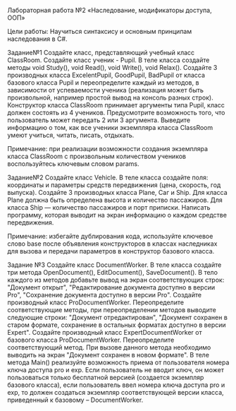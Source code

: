 Лабораторная работа №2
«Наследование, модификаторы доступа, ООП»

Цели работы:
Научиться синтаксису и основным принципам наследования в C#.

Задание№1
Создайте класс, представляющий учебный класс ClassRoom.
Создайте класс ученик - Pupil. 
В теле класса создайте методы void Study(), void Read(), void Write(), void Relax().
Создайте 3 производных класса ExcelentPupil, GoodPupil, BadPupil от класса базового класса Pupil и переопределите каждый из методов, в зависимости от успеваемости ученика (реализация может быть произвольной, например простой вывод на консоль разных строк).
Конструктор класса ClassRoom принимает аргументы типа Pupil, класс должен состоять из 4 учеников.
Предусмотрите возможность того, что пользователь может передать 2 или 3 аргумента.
Выведите информацию о том, как все ученики экземпляра класса ClassRoom умеют учиться, читать, писать, отдыхать. 

Примечание: при реализации возможности создания экземпляра класса ClassRoom с произвольным количеством учеников воспользуйтесь ключевым словом params.

Задание№2
Создайте класс Vehicle.
В теле класса создайте поля: координаты и параметры средств передвижения (цена, скорость, год выпуска).
Создайте 3 производных класса Plane, Саг и Ship.
Для класса Plane должна быть определена высота и количество пассажиров.
Для класса Ship — количество пассажиров и порт приписки.
Написать программу, которая выводит на экран информацию о каждом средстве передвижения.

Примечание: избегайте дублирования кода, используйте ключевое слово base после объявления конструкторов в классах наследниках для вызова и передачи параметров в конструктор базового класса.

Задание №3
Создайте класс DocumentWorker.
В теле класса создайте три метода OpenDocument(), EditDocument(), SaveDocument().
В тело каждого из методов добавьте вывод на экран соответствующих строк: "Документ открыт", "Редактирование документа доступно в версии Pro", "Сохранение документа доступно в версии Pro".
Создайте производный класс ProDocumentWorker.
Переопределите соответствующие методы, при переопределении методов выводите следующие строки: "Документ отредактирован", "Документ сохранен в старом формате, сохранение в остальных форматах доступно в версии Expert".
Создайте производный класс ExpertDocumentWorker от базового класса ProDocumentWorker.
Переопределите соответствующий метод. При вызове данного метода необходимо выводить на экран "Документ сохранен в новом формате".
В теле метода Main() реализуйте возможность приема от пользователя номера ключа доступа pro и exp.
Если пользователь не вводит ключ, он может пользоваться только бесплатной версией (создается экземпляр базового класса), если пользователь ввел номера ключа доступа pro и exp, то должен создаться экземпляр соответствующей версии класса, приведенный к базовому – DocumentWorker.
